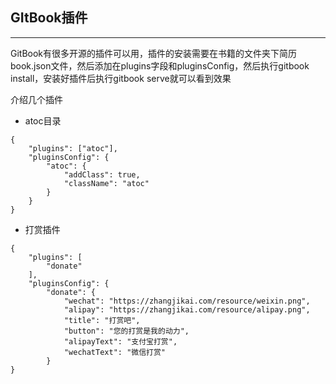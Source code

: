 ## GItBook插件

---

GitBook有很多开源的插件可以用，插件的安装需要在书籍的文件夹下简历book.json文件，然后添加在plugins字段和pluginsConfig，然后执行gitbook install，安装好插件后执行gitbook serve就可以看到效果

介绍几个插件

* atoc目录

```
{
    "plugins": ["atoc"],
    "pluginsConfig": {
        "atoc": {
            "addClass": true,
            "className": "atoc"
        }
    }
}
```

* 打赏插件

```
{
	"plugins": [
	    "donate"
	],
	"pluginsConfig": {
	    "donate": {
	        "wechat": "https://zhangjikai.com/resource/weixin.png",
	        "alipay": "https://zhangjikai.com/resource/alipay.png",
	        "title": "打赏吧",
	        "button": "您的打赏是我的动力",
	        "alipayText": "支付宝打赏",
	        "wechatText": "微信打赏"
	    }
}
```




